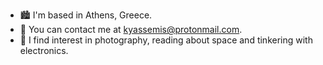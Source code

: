* 🏙️  I'm based in Athens, Greece.
* 📲  You can contact me at [kyassemis@protonmail.com](mailto:kyassemis@protonmail.com).
* 🌌  I find interest in photography, reading about space and tinkering with electronics.

    
